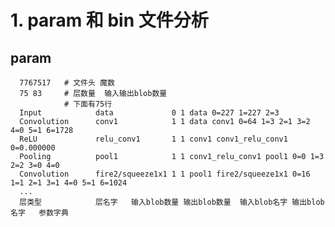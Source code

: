 # 1. param 和 bin 文件分析
## param
      7767517   # 文件头 魔数
      75 83     # 层数量  输入输出blob数量
                # 下面有75行
      Input            data             0 1 data 0=227 1=227 2=3
      Convolution      conv1            1 1 data conv1 0=64 1=3 2=1 3=2 4=0 5=1 6=1728
      ReLU             relu_conv1       1 1 conv1 conv1_relu_conv1 0=0.000000
      Pooling          pool1            1 1 conv1_relu_conv1 pool1 0=0 1=3 2=2 3=0 4=0
      Convolution      fire2/squeeze1x1 1 1 pool1 fire2/squeeze1x1 0=16 1=1 2=1 3=1 4=0 5=1 6=1024
      ...
      层类型            层名字   输入blob数量 输出blob数量  输入blob名字 输出blob名字   参数字典
      
